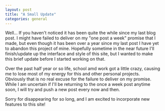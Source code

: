 ```yaml
---
layout: post
title: "A Small Update"
categories: general
---
```

Well... If you haven't noticed it has been quite the while since my last blog post. I might have failed to deliver on my "one post a week" promise that I made, but even though it has been over a year since my last post I have yet to abandon this project of mine. Hopefully sometime in the near future I'll finish/update up the interface and style of this site, but I wanted to make this brief update before I started working on that.

Over the past half year or so life, school amd work got a little crazy, causing me to lose most of my energy for this and other personal projects. Obviously that is no real excuse for the failure to deliver on my promise. While I am uncertain if I'll be returning to the once a week post anytime soon, I will try and push a new post every now and then. 

Sorry for disappearing for so long, and I am excited to incorporate new features to this site!

